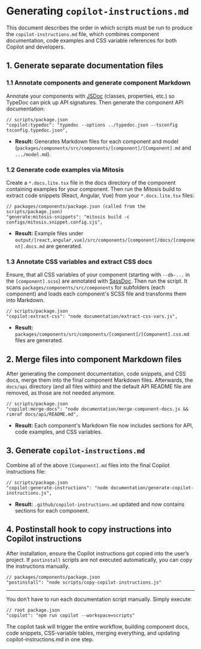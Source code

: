 # Generating `copilot-instructions.md`

This document describes the order in which scripts must be run to produce the `copilot-instructions.md` file, which combines component documentation, code examples and CSS variable references for both Copilot and developers.

## 1. Generate separate documentation files

### 1.1 Annotate components and generate component Markdown

Annotate your components with [JSDoc](https://jsdoc.app/) (classes, properties, etc.) so TypeDoc can pick up API signatures. Then generate the component API documentation:

```jsonc
// scripts/package.json
"copilot:typedoc": "typedoc --options ../typedoc.json --tsconfig tsconfig.typedoc.json",
```

- **Result:** Generates Markdown files for each component and model (`packages/components/src/components/[component]/[Component].md` and `.../model.md`).

### 1.2 Generate code examples via Mitosis

Create a `*.docs.lite.tsx` file in the docs directory of the component containing examples for your component. Then run the Mitosis build to extract code snippets (React, Angular, Vue) from your `*.docs.lite.tsx` files:

```jsonc
// packages/components/package.json (called from the scripts/package.json)
"generate:mitosis-snippets": "mitosis build -c configs/mitosis.snippet.config.cjs",
```

- **Result:** Example files under `output/[react,angular,vue]/src/components/[component]/docs/[component].docs.md` are generated.

### 1.3 Annotate CSS variables and extract CSS docs

Ensure, that all CSS variables of your component (starting with `--db-...` in the `[component].scss`) are annotated with [SassDoc](http://sassdoc.com/). Then run the script. It scans `packages/components/src/components` for subfolders (each component) and loads each component's SCSS file and transforms them into Markdown.

```jsonc
// scripts/package.json
"copilot:extract-css": "node documentation/extract-css-vars.js",
```

- **Result:** `packages/components/src/components/[component]/[Component].css.md` files are generated.

## 2. Merge files into component Markdown files

After generating the component documentation, code snippets, and CSS docs, merge them into the final component Markdown files. Afterwards, the `docs/api` directory (and all files within) and the default API README file are removed, as those are not needed anymore.

```jsonc
// scripts/package.json
"copilot:merge-docs": "node documentation/merge-component-docs.js && rimraf docs/api/README.md",
```

- **Result:** Each component's Markdown file now includes sections for API, code examples, and CSS variables.

## 3. Generate `copilot-instructions.md`

Combine all of the above `[Component].md` files into the final Copilot instructions file:

```jsonc
// scripts/package.json
"copilot:generate-instructions": "node documentation/generate-copilot-instructions.js",
```

- **Result:** `.github/copilot-instructions.md` updated and now contains sections for each component.

## 4. Postinstall hook to copy instructions into Copilot instructions

After installation, ensure the Copilot instructions got copied into the user’s project. If `postinstall` scripts are not executed automatically, you can copy the instructions manually.

```jsonc
// packages/components/package.json
"postinstall": "node scripts/copy-copilot-instructions.js"
```

---

You don’t have to run each documentation script manually. Simply execute:

```jsonc
// root package.json
"copilot": "npm run copilot --workspace=scripts"
```

The copilot task will trigger the entire workflow, building component docs, code snippets, CSS-variable tables, merging everything, and updating copilot-instructions.md in one step.
